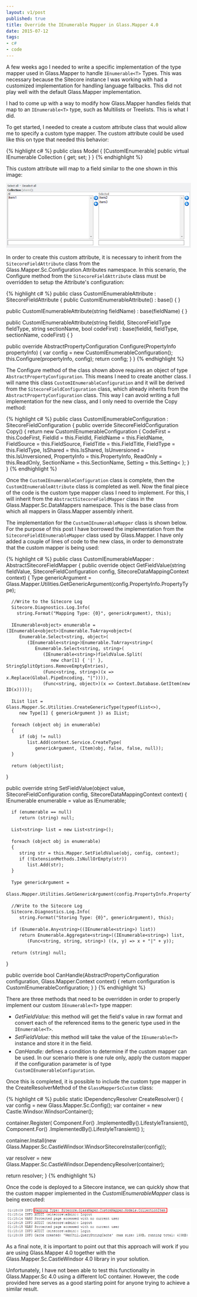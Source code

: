 ```yaml
---
layout: v1/post
published: true
title: Override the IEnumerable Mapper in Glass.Mapper 4.0
date: 2015-07-12
tags:
- c#
- code
---
```

A few weeks ago I needed to write a specific implementation of the type mapper used in Glass.Mapper to handle `IEnumerable<T>` Types. This was necessary because the Sitecore instance I was working with had a customized implementation for handling language fallbacks. This did not play well with the default Glass.Mapper implementation.

I had to come up with a way to modify how Glass.Mapper handles fields that map to an `IEnumerable<T>` type, such as Multilists or Treelists. This is what I did.

<!--more-->

To get started, I needed to create a custom attribute class that would allow me to specify a custom type mapper. The custom attribute could be used like this on type that needed this behavior:

{% highlight c# %}
public class Model
{
   [CustomIEnumerable]
   public virtual IEnumerable<CollectionItem> Collection { get; set; }
}
{% endhighlight %}

This custom attribute will map to a field similar to the one shown in this image:

<img class="center-block img-responsive lazyload" src="/assets/150712/sitecorefield.jpg" alt="Sample Sitecore Field">

In order to create this custom attribute, it is necessary to inherit from the `SitecoreFieldAttribute` class from the Glass.Mapper.Sc.Configuration.Attributes namespace. In this scenario, the Configure method from the `SitecoreFieldAttribute` class must be overridden to setup the Attribute's configuration:

{% highlight c# %}
public class CustomIEnumerableAttribute : SitecoreFieldAttribute
{
   public CustomIEnumerableAttribute()
      : base() { }

   public CustomIEnumerableAttribute(string fieldName)
      : base(fieldName) { }

   public CustomIEnumerableAttribute(string fieldId, SitecoreFieldType fieldType, string sectionName, bool codeFirst)
      : base(fieldId, fieldType, sectionName, codeFirst) { }

   public override AbstractPropertyConfiguration Configure(PropertyInfo propertyInfo)
   {
      var config = new CustomIEnumerableConfiguration();
      this.Configure(propertyInfo, config);
      return config;
   }
}
{% endhighlight %}

The Configure method of the class shown above requires an object of type `AbstractPropertyConfiguration`. This means I need to create another class. I will name this class `CustomIEnumerableConfiguration` and it will be derived from the `SitecoreFieldConfiguration` class, which already inherits from the `AbstractPropertyConfiguration` class. This way I can avoid writing a full implementation for the new class, and I only need to override the Copy method:

{% highlight c# %}
public class CustomIEnumerableConfiguration : SitecoreFieldConfiguration
{
   public override SitecoreFieldConfiguration Copy()
   {
      return new CustomIEnumerableConfiguration
      {
         CodeFirst = this.CodeFirst,
         FieldId = this.FieldId,
         FieldName = this.FieldName,
         FieldSource = this.FieldSource,
         FieldTitle = this.FieldTitle,
         FieldType = this.FieldType,
         IsShared = this.IsShared,
         IsUnversioned = this.IsUnversioned,
         PropertyInfo = this.PropertyInfo,
         ReadOnly = this.ReadOnly,
         SectionName = this.SectionName,
         Setting = this.Setting<
       };
    }
}
{% endhighlight %}

Once the `CustomIEnumerableConfiguration` class is complete, then the `CustomIEnumerableAttribute` class is completed as well. Now the final piece of the code is the custom type mapper class I need to implement.
For this, I will inherit from the `AbstractSitecoreFieldMapper` class in the Glass.Mapper.Sc.DataMappers namespace. This is the base class from which all mappers in Glass.Mapper assembly inherit.

The implementation for the `CustomIEnumerableMapper` class is shown below. For the purpose of this post I have borrowed the implementation from the `SitecoreFieldIEnumerableMapper` class used by Glass.Mapper.
I have only added a couple of lines of code to the new class, in order to demonstrate that the custom mapper is being used:

{% highlight c# %}
public class CustomIEnumerableMapper : AbstractSitecoreFieldMapper
{
   public override object GetFieldValue(string fieldValue,
      SitecoreFieldConfiguration config, SitecoreDataMappingContext context)
   {
      Type genericArgument =
         Glass.Mapper.Utilities.GetGenericArgument(config.PropertyInfo.PropertyType);

      //Write to the Sitecore Log
      Sitecore.Diagnostics.Log.Info(
        string.Format("Mapping Type: {0}", genericArgument), this);

      IEnumerable<object> enumerable = (IEnumerable<object>)Enumerable.ToArray<object>(
         Enumerable.Select<string, object>(
            (IEnumerable<string>)Enumerable.ToArray<string>(
               Enumerable.Select<string, string>(
                  (IEnumerable<string>)fieldValue.Split(
                     new char[1] { '|' }, StringSplitOptions.RemoveEmptyEntries),
                  (Func<string, string>)(x => x.Replace(Global.PipeEncoding, "|")))),
                  (Func<string, object>)(x => Context.Database.GetItem(new ID(x)))));

      IList list = Glass.Mapper.Sc.Utilities.CreateGenericType(typeof(List<>),
         new Type[1] { genericArgument }) as IList;

      foreach (object obj in enumerable)
      {
         if (obj != null)
            list.Add(context.Service.CreateType(
               genericArgument, (Item)obj, false, false, null));
      }

      return (object)list;
   }

   public override string SetFieldValue(object value,
      SitecoreFieldConfiguration config, SitecoreDataMappingContext context)
   {
      IEnumerable enumerable = value as IEnumerable;
      
      if (enumerable == null)
         return (string) null;

      List<string> list = new List<string>();
      
      foreach (object obj in enumerable)
      {
         string str = this.Mapper.SetFieldValue(obj, config, context);
         if (!ExtensionMethods.IsNullOrEmpty(str))
            list.Add(str);
      }

      Type genericArgument =
         Glass.Mapper.Utilities.GetGenericArgument(config.PropertyInfo.PropertyType);

      //Write to the Sitecore Log
      Sitecore.Diagnostics.Log.Info(
         string.Format("Storing Type: {0}", genericArgument), this);

      if (Enumerable.Any<string>((IEnumerable<string>) list))
         return Enumerable.Aggregate<string>((IEnumerable<string>) list,
            (Func<string, string, string>) ((x, y) => x + "|" + y));

      return (string) null;
   }

   public override bool CanHandle(AbstractPropertyConfiguration configuration,
      Glass.Mapper.Context context)
   {
      return configuration is CustomIEnumerableConfiguration;
   }
}
{% endhighlight %}

There are three methods that need to be overridden in order to properly implement our custom `IEnumerable<T>` type mapper:

<ul>
   <li>
      <em>GetFieldValue:</em> this method will get the field's value in raw format and convert each of the referenced items to the generic type used in the <code>IEnumerable&#60;T&#62;</code>.
   </li>
   <li style="margin-top: 5px">
      <em>SetFieldValue:</em> this method will take the value of the <code>IEnumerable&#60;T&#62;</code> instance and store it in the field.
   </li>
   <li style="margin-top: 5px">
      <em>CanHandle:</em> defines a condition to determine if the custom mapper can be used. In our scenario there is one rule only, apply the custom mapper if the configuration parameter is of type <code>CustomIEnumerableConfiguration</code>.
   </li>
</ul>

Once this is completed, it is possible to include the custom type mapper in the CreateResolverMethod of the `GlassMapperScCustom` class:

{% highlight c# %}
public static IDependencyResolver CreateResolver()
{
   var config = new Glass.Mapper.Sc.Config();
   var container = new Castle.Windsor.WindsorContainer();

   container.Register(
      Component.For<AbstractDataMapper>()
         .ImplementedBy<CustomFieldMapper>().LifestyleTransient(),
      Component.For<AbstractDataMapper>()
         .ImplementedBy<CustomIEnumerableMapper>().LifestyleTransient()
   );

   container.Install(new Glass.Mapper.Sc.CastleWindsor.WindsorSitecoreInstaller(config));

   var resolver = new Glass.Mapper.Sc.CastleWindsor.DependencyResolver(container);

   return resolver;
}
{% endhighlight %}

Once the code is deployed to a Sitecore instance, we can quickly show that the custom mapper implemented in the *CustomIEnumerableMapper* class is being executed:

<img class="center-block img-responsive lazyload" src="/assets/150712/sitecorelog.jpg" alt="Sitecore Log">

As a final note, it is important to point out that this approach will work if you are using Glass.Mapper 4.0 together with the Glass.Mapper.Sc.CastleWindsor 4.0 library in your solution.

Unfortunately, I have not been able to test this functionality in Glass.Mapper.Sc 4.0 using a different IoC container. However, the code provided here serves as a good starting point for anyone trying to achieve a similar result.